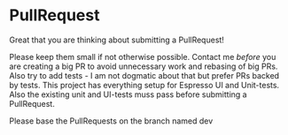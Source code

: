 # PullRequest

Great that you are thinking about submitting a PullRequest!


Please keep them small if not otherwise possible. Contact me *before* you are creating a big PR to avoid unnecessary work and rebasing of big PRs. Also try to add tests - I am not dogmatic about that but prefer PRs backed by tests. This project has everything setup for Espresso UI and Unit-tests. Also the existing unit and UI-tests muss pass before submitting a PullRequest.

Please base the PullRequests on the branch named dev
